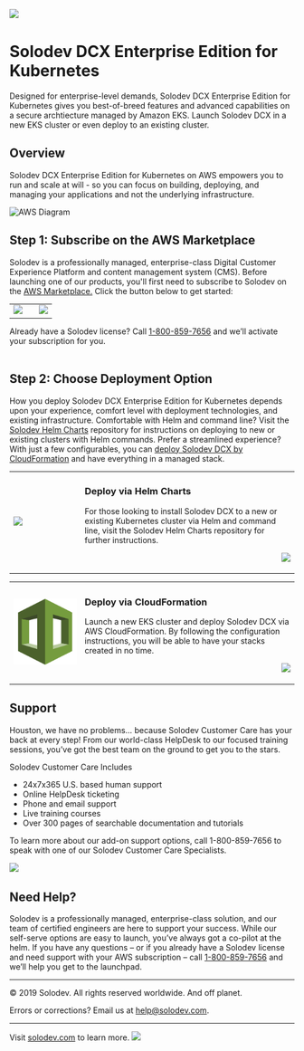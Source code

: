 <a href="#"><img src="https://raw.githubusercontent.com/solodev/aws/master/pages/images/Solodev_Lite_Header.jpg"/></a>

# Solodev DCX Enterprise Edition for Kubernetes
Designed for enterprise-level demands, Solodev DCX Enterprise Edition for Kubernetes gives you best-of-breed features and advanced capabilities on a secure archtiecture managed by Amazon EKS. Launch Solodev DCX in a new EKS cluster or even deploy to an existing cluster.

## Overview
Solodev DCX Enterprise Edition for Kubernetes on AWS empowers you to run and scale at will - so you can focus on building, deploying, and managing your applications and not the underlying infrastructure.

![AWS Diagram](https://raw.githubusercontent.com/solodev/aws/master/pages/images/Solodev_EKS_Architecture.jpg)

## Step 1: Subscribe on the AWS Marketplace
Solodev is a professionally managed, enterprise-class Digital Customer Experience Platform and content management system (CMS). Before launching one of our products, you'll first need to subscribe to Solodev on the <a href="https://aws.amazon.com/marketplace/pp/B07XV951M6">AWS Marketplace.</a> Click the button below to get started: 
<table>
	<tr>
		<td width="60%"><a href="https://aws.amazon.com/marketplace/pp/B07XV951M6"><img src="https://raw.githubusercontent.com/solodev/aws/master/pages/images/AWS_Marketplace_Logo.jpg" /></a></td>
		<td><a href="https://aws.amazon.com/marketplace/pp/B07XV951M6"><img src="https://raw.githubusercontent.com/solodev/aws/master/pages/images/Subscribe_Large.jpg" /></a></td>
	</tr>
</table>

Already have a Solodev license? Call <a href="tel:1.800.859.7656">1-800-859-7656</a> and we’ll activate your subscription for you.<br /><br />

## Step 2: Choose Deployment Option
How you deploy Solodev DCX Enterprise Edition for Kubernetes depends upon your experience, comfort level with deployment technologies, and existing infrastructure. Comfortable with Helm and command line? Visit the <a href="https://github.com/techcto/charts">Solodev Helm Charts</a> repository for instructions on deploying to new or existing clusters with Helm commands. Prefer a streamlined experience? With just a few configurables, you can <a href="pages/deploy-via-cloudformation.md">deploy Solodev DCX by CloudFormation</a> and have everything in a managed stack.

<table>
	<tr>
		<td width="25%"><a href="https://github.com/techcto/charts"><img src="img/deploy-via-heml.png" /></a></td>
		<td>
			<h3>Deploy via Helm Charts</h3>
			<p>For those looking to install Solodev DCX to a new or existing Kubernetes cluster via Helm and command line, visit the Solodev Helm Charts repository for further instructions.</p>
			<p align="right"><a href="https://github.com/techcto/charts"><img src="https://raw.githubusercontent.com/solodev/aws/master/pages/images/solodev-launch-btn.png" width="200" /></a></p>
		</td>
	</tr>
</table>

<table>
	<tr>
		<td width="25%"><a href="pages/deploy-via-cloudformation.md"><img src="img/deploy-via-cloudformation.png" /></a></td>
		<td>
			<h3>Deploy via CloudFormation</h3>
			<p>Launch a new EKS cluster and deploy Solodev DCX via AWS CloudFormation. By following the configuration instructions, you will be able to have your stacks created in no time.</p>
			<p align="right"><a href="pages/deploy-via-cloudformation.md"><img src="https://raw.githubusercontent.com/solodev/aws/master/pages/images/solodev-launch-btn.png" width="200" /></a></p>
		</td>
	</tr>
</table>

## Support
Houston, we have no problems… because Solodev Customer Care has your back at every step! From our world-class HelpDesk to our focused training sessions, you’ve got the best team on the ground to get you to the stars. 

Solodev Customer Care Includes
* 24x7x365 U.S. based human support
* Online HelpDesk ticketing
* Phone and email support
* Live training courses
* Over 300 pages of searchable documentation and tutorials

To learn more about our add-on support options, call 1-800-859-7656 to speak with one of our Solodev Customer Care Specialists.

<a href="https://www.solodev.com/product/support.stml"><img src="https://raw.githubusercontent.com/solodev/aws/master/pages/images/Solodev_Git_Support.jpg"/></a>

## Need Help?
Solodev is a professionally managed, enterprise-class solution, and our team of certified engineers are here to support your success. While our self-serve options are easy to launch, you’ve always got a co-pilot at the helm. If you have any questions – or if you already have a Solodev license and need support with your AWS subscription – call <a href="tel:1.800.859.7656">1-800-859-7656</a> and we’ll help you get to the launchpad.

---
© 2019 Solodev. All rights reserved worldwide. And off planet. 

Errors or corrections? Email us at help@solodev.com.

---
Visit [solodev.com](https://www.solodev.com/) to learn more. <img src="https://www.google-analytics.com/collect?v=1&tid=UA-3849724-1&cid=1&t=event&ec=github_aws&ea=main&cs=github&cm=github&cn=github_aws" />
